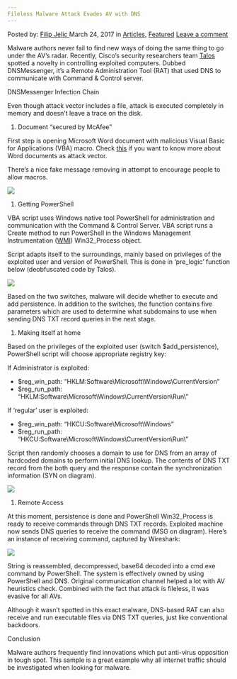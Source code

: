 ```yaml
---
Fileless Malware Attack Evades AV with DNS
---
```

<article class="post-listing post-18766 post type-post status-publish format-standard has-post-thumbnail hentry category-articles category-deepdot-news tag-attack tag-av tag-dns tag-evades tag-fileless tag-malware">
    <div class="post-inner">
    <p class="post-meta">
    <span>Posted by: <a href="https://www.deepdotweb.com/author/filipjelic/" title="">Filip Jelic </a></span>
    <span>March 24, 2017</span>
    <span>in <a href="https://www.deepdotweb.com/category/articles/" rel="category tag">Articles</a>, <a href="https://www.deepdotweb.com/category/deepdot-news/" rel="category tag">Featured</a></span>
    <span><a href="https://www.deepdotweb.com/2017/03/24/fileless-malware-attack-evades-av-dns/#respond">Leave a comment</a></span>
    </p>
    <div class="clear"></div>
    <div class="entry">
    <p>Malware authors never fail to find new ways of doing the same thing to go under the AV&#8217;s radar. Recently, Cisco&#8217;s security researchers team <a href="http://blog.talosintelligence.com/2017/03/dnsmessenger.html">Talos</a> spotted a novelty in controlling exploited computers. Dubbed DNSMessenger, it&#8217;s a Remote Administration Tool (RAT) that used DNS to communicate with Command &amp; Control server.</p>
    <p>DNSMessenger Infection Chain</p>
    <p>Even though attack vector includes a file, attack is executed completely in memory and doesn&#8217;t leave a trace on the disk.</p>
    <ol>
    <li>Document &#8220;secured by McAfee&#8221;</li>
    </ol>
    <p>First step is opening Microsoft Word document with malicious Visual Basic for Applications (VBA) macro. Check <a href="https://www.deepdotweb.com/2016/12/15/dangers-doc-ms-word-documents/">this</a> if you want to know more about Word documents as attack vector.</p>
    <p>There&#8217;s a nice fake message removing in attempt to encourage people to allow macros.</p>
    <p><img class="wp-image-18774 aligncenter" src="https://www.deepdotweb.com/wp-content/uploads/2017/03/word-image-52.png" srcset="https://www.deepdotweb.com/wp-content/uploads/2017/03/word-image-52.png 641w, https://www.deepdotweb.com/wp-content/uploads/2017/03/word-image-52-300x225.png 300w" sizes="(max-width: 641px) 100vw, 641px" /></p>
    <ol>
    <li>Getting PowerShell</li>
    </ol>
    <p>VBA script uses Windows native tool PowerShell for administration and communication with the Command &amp; Control Server. VBA script runs a Create method to run PowerShell in the Windows Management Instrumentation (<a href="https://msdn.microsoft.com/en-us/library/bb742445.aspx">WMI</a>) Win32_Process object.</p>
    <p>Script adapts itself to the surroundings, mainly based on privileges of the exploited user and version of PowerShell. This is done in &#8216;pre_logic&#8217; function below (deobfuscated code by Talos).</p>
    <p><img class="wp-image-18775 aligncenter" src="https://www.deepdotweb.com/wp-content/uploads/2017/03/word-image-53.png" srcset="https://www.deepdotweb.com/wp-content/uploads/2017/03/word-image-53.png 640w, https://www.deepdotweb.com/wp-content/uploads/2017/03/word-image-53-300x91.png 300w" sizes="(max-width: 640px) 100vw, 640px" /></p>
    <p>Based on the two switches, malware will decide whether to execute and add persistence. In addition to the switches, the function contains five parameters which are used to determine what subdomains to use when sending DNS TXT record queries in the next stage.</p>
    <ol>
    <li>Making itself at home</li>
    </ol>
    <p>Based on the privileges of the exploited user (switch $add_persistence), PowerShell script will choose appropriate registry key:</p>
    <p>If Administrator is exploited:</p>
    <ul>
    <li>$reg_win_path: &#8220;HKLM:Software\Microsoft\Windows\CurrentVersion&#8221;</li>
    <li>$reg_run_path: &#8220;HKLM:Software\Microsoft\Windows\CurrentVersion\Run\&#8221;</li>
    </ul>
    <p>If &#8216;regular&#8217; user is exploited:</p>
    <ul>
    <li>$reg_win_path: &#8220;HKCU:Software\Microsoft\Windows&#8221;</li>
    <li>$reg_run_path: &#8220;HKCU:Software\Microsoft\Windows\CurrentVersion\Run\&#8221;</li>
    </ul>
    <p>Script then randomly chooses a domain to use for DNS from an array of hardcoded domains to perform initial DNS lookup. The contents of DNS TXT record from the both query and the response contain the synchronization information (SYN on diagram).</p>
    <p><img class="wp-image-18776 aligncenter" src="https://www.deepdotweb.com/wp-content/uploads/2017/03/word-image-14.jpeg" srcset="https://www.deepdotweb.com/wp-content/uploads/2017/03/word-image-14.jpeg 640w, https://www.deepdotweb.com/wp-content/uploads/2017/03/word-image-14-300x166.jpeg 300w" sizes="(max-width: 640px) 100vw, 640px" /></p>
    <ol>
    <li>Remote Access</li>
    </ol>
    <p>At this moment, persistence is done and PowerShell Win32_Process is ready to receive commands through DNS TXT records. Exploited machine now sends DNS queries to receive the command (MSG on diagram). Here&#8217;s an instance of receiving command, captured by Wireshark:</p>
    <p><img class="wp-image-18777 aligncenter" src="https://www.deepdotweb.com/wp-content/uploads/2017/03/word-image-54.png" srcset="https://www.deepdotweb.com/wp-content/uploads/2017/03/word-image-54.png 640w, https://www.deepdotweb.com/wp-content/uploads/2017/03/word-image-54-300x114.png 300w" sizes="(max-width: 640px) 100vw, 640px" /></p>
    <p>String is reassembled, decompressed, base64 decoded into a cmd.exe command by PowerShell. The system is effectively owned by using PowerShell and DNS. Original communication channel helped a lot with AV heuristics check. Combined with the fact that attack is fileless, it was evasive for all AVs.</p>
    <p>Although it wasn&#8217;t spotted in this exact malware, DNS-based RAT can also receive and run executable files via DNS TXT queries, just like conventional backdoors.</p>
    <p>Conclusion</p>
    <p>Malware authors frequently find innovations which put anti-virus opposition in tough spot. This sample is a great example why all internet traffic should be investigated when looking for malware.</p>
    </div>
    <span style="display:none"><a href="https://www.deepdotweb.com/tag/attack/" rel="tag">attack</a> <a href="https://www.deepdotweb.com/tag/av/" rel="tag">av</a> <a href="https://www.deepdotweb.com/tag/dns/" rel="tag">dns</a> <a href="https://www.deepdotweb.com/tag/evades/" rel="tag">evades</a> <a href="https://www.deepdotweb.com/tag/fileless/" rel="tag">fileless</a> <a href="https://www.deepdotweb.com/tag/malware/" rel="tag">malware</a></span> <span style="display:none" class="updated">2017-03-24</span>
    <div style="display:none" class="vcard author" itemprop="author" itemscope itemtype="http://schema.org/Person"><strong class="fn" itemprop="name"><a href="https://www.deepdotweb.com/author/filipjelic/" title="Posts by Filip Jelic" rel="author">Filip Jelic</a></strong></div>
    </div>
</article>

